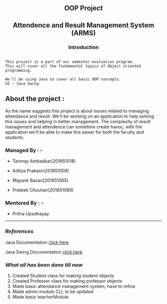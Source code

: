 ## <p style="text-align: center;"> **OOP Project** </p>

## <p style="text-align: center;">Attendence and Result Management System (ARMS)</p>

### <p style="text-align: center;">**Introduction**</p>

```

This project is a part of our semester evaluation program.
This will cover all the fundamental topics of Object oriented programming.

We'll be using Java to cover all basic OOP concepts.
UI - Java Swing.

```

## About the project :

As the name suggests this project is about issues related to managing attendance and result.
We'll be working on an application to help solving this issues and helping in better management.
The complexity of result management and attendence can sometime create havoc, with the application we'll be able to make this easier for both the faculty and students.

### **Managed By : -** 

* Tanmay Ambadkar(201851018)

* Aditya Prakash(201851008)

* Mayank Bazari(201851065)

* Prateek Chouhan(201851089)

### **Mentored By : -** 

* Pritha Upadhayay

<hr>

### *References*

Java Documentation [click here](https://docs.oracle.com/en/java/)

Java Swing Documentation [click here](https://docs.oracle.com/javase/7/docs/api/javax/swing/package-summary.html)

### *What all has been done till now*

1. Created Student class for making student objects
2. Created Professor class for making professor objects
3. Made basic attendance management system, have to refine
4. Made admin module CLI, to be updated
5. Made basic teacherModule

